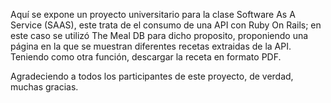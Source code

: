 Aquí se expone un proyecto universitario para la clase Software As A Service (SAAS), este trata de el consumo de una API con Ruby On Rails; en este caso se utilizó The Meal DB para dicho proposito, proponiendo una página en la que se muestran diferentes recetas extraidas de la API. Teniendo como otra función, descargar la receta en formato PDF.

Agradeciendo a todos los participantes de este proyecto, de verdad, muchas gracias.
